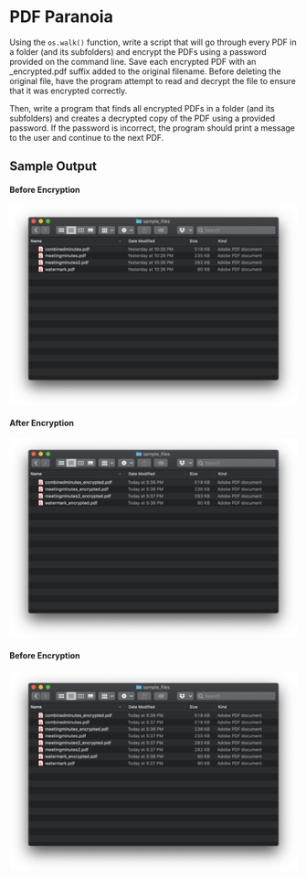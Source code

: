# PDF Paranoia

Using the `os.walk()` function, write a script that will go through every PDF in a folder (and its subfolders) and encrypt the PDFs using a password provided on the command line. Save each encrypted PDF with an _encrypted.pdf suffix added to the original filename. Before deleting the original file, have the program attempt to read and decrypt the file to ensure that it was encrypted correctly.

Then, write a program that finds all encrypted PDFs in a folder (and its subfolders) and creates a decrypted copy of the PDF using a provided password. If the password is incorrect, the program should print a message to the user and continue to the next PDF.

## Sample Output
#### Before Encryption
<p align=center>
  <img src=./images/before_encryption.png alt=files before running encrypt_pdfs()>
</p>

#### After Encryption
<p align=center>
  <img src=./images/after_encryption.png alt=files after running encrypt_pdfs()>
</p>

#### Before Encryption
<p align=center>
  <img src=./images/after_decryption.png alt=files after running edcrypt_pdfs()>
</p>
